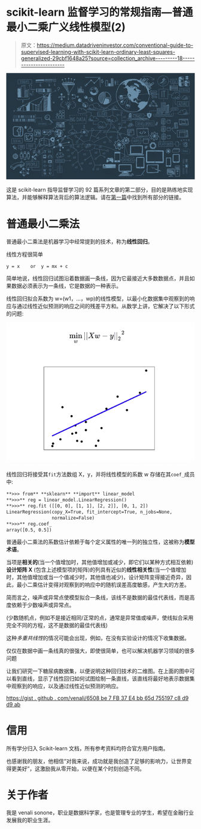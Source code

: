 # scikit-learn 监督学习的常规指南—普通最小二乘广义线性模型(2)

> 原文：<https://medium.datadriveninvestor.com/conventional-guide-to-supervised-learning-with-scikit-learn-ordinary-least-squares-generalized-29cbf1648a25?source=collection_archive---------18----------------------->

![](img/7214f8cfdab31ae9becf82633be0a542.png)

这是 scikit-learn 指导监督学习的 92 篇系列文章的第二部分，目的是熟练地实现算法，并能够解释算法背后的算法逻辑。请在[第一篇](https://medium.com/@venali/conventional-guide-to-supervised-learning-with-scikit-learn-getting-started-1-f9abd3f0e6c8)中找到所有部分的链接。

# 普通最小二乘法

普通最小二乘法是机器学习中经常提到的技术，称为**线性回归**。

线性方程很简单

```
y = x    or  y = mx + c
```

简单地说，线性回归试图沿着数据画一条线，因为它最接近大多数数据点，并且如果数据必须表示为一条线，它是数据的一种表示。

线性回归拟合系数为 w=(w1，…，wp)的线性模型，以最小化数据集中观察到的响应与通过线性近似预测的响应之间的残差平方和。从数学上讲，它解决了以下形式的问题:

![](img/7e79e46361c2913ad265b2ef8a28b01d.png)

线性回归将接受其`fit`方法数组 X，y，并将线性模型的系数 w 存储在其`coef_`成员中:

```
**>>> from** **sklearn** **import** linear_model
**>>>** reg = linear_model.LinearRegression()
**>>>** reg.fit ([[0, 0], [1, 1], [2, 2]], [0, 1, 2])                                      
LinearRegression(copy_X=True, fit_intercept=True, n_jobs=None,
                 normalize=False)
**>>>** reg.coef_
array([0.5, 0.5])
```

普通最小二乘法的系数估计依赖于每个定义属性的唯一列的独立性，这被称为**模型术语**。

当项是**相关的**(当一个值增加时，其他值增加或减少，即它们以某种方式相互依赖)**设计矩阵 X** (包含上述模型项的矩阵)的列具有近似的**线性相关性**(当一个值增加时，其他值增加或当一个值减少时，其他值也减少)，设计矩阵变得接近奇异，因此，最小二乘估计变得对观察到的响应中的随机误差高度敏感，产生大的方差。

简而言之，噪声或异常点使模型拟合一条线，该线不是数据的最佳代表线，而是高度依赖于少数噪声或异常点。

(少数随机点，例如不是接近相同/正常的点，通常是异常值或噪声，使线拟合采用完全不同的方程，这不是数据的最佳代表线)

这种*多重共线性*的情况可能会出现，例如，在没有实验设计的情况下收集数据。

仅仅在数据中画一条线真的很强大，即使很简单，也可以解决机器学习领域的很多问题

让我们研究一下糖尿病数据集，以便说明这种回归技术的二维图。在上面的图中可以看到直线，显示了线性回归如何试图绘制一条直线，该直线将最好地表示数据集中观察到的响应，以及通过线性近似预测的响应。

[https://gist . github . com/venali/6508 be 7 FB 37 E4 bb 65d 755197 c8 d9 d9 ab](https://gist.github.com/venali/6508be7fb37e4bb65d755197c8d9d9ab)

# 信用

所有学分归入 Scikit-learn 文档，所有参考资料均符合官方用户指南。

也感谢我的朋友，他相信“对我来说，成功就是我创造了足够的影响力，让世界变得更美好”，这激励我从零开始，以便在某个时刻创造不同。

# 关于作者

我是 venali sonone，职业是数据科学家，也是管理专业的学生，希望在金融行业发展我的职业生涯。